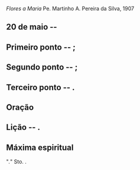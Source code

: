 *Flores a Maria*
Pe. Martinho A. Pereira da Silva, 1907

## 20 de  maio -- 

## Primeiro ponto -- ;



## Segundo ponto -- ;



## Terceiro ponto -- .



## Oração



## Lição -- .

## Máxima espiritual

"_._" Sto. .
